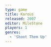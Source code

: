 ```yaml
---
type: game
title: Karous
released: 2007
editor: MileStone
players: 1
genres:
  - 'Shoot Them Up'
---
```

